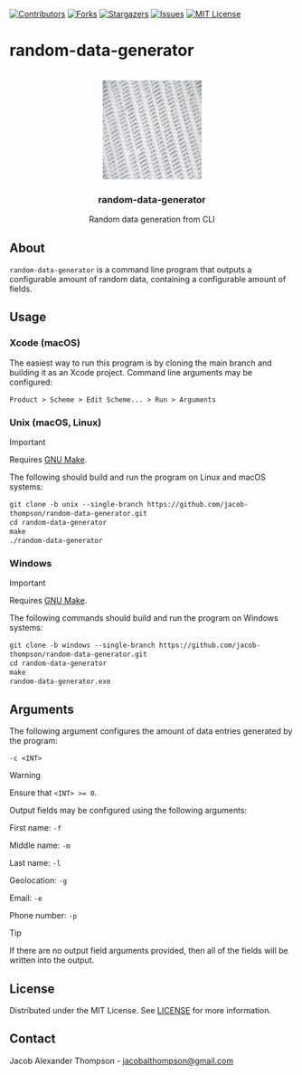 [![Contributors][contributors-shield]][contributors-url]
[![Forks][forks-shield]][forks-url]
[![Stargazers][stars-shield]][stars-url]
[![Issues][issues-shield]][issues-url]
[![MIT License][license-shield]][license-url]

# random-data-generator

<br />
<div align="center">
  <a href="https://github.com/jacob-thompson/random-data-generator">
    <img src="https://raw.githubusercontent.com/jacob-thompson/random-data-generator/main/data/logo.jpg" alt="Logo" width="175" height="175">
  </a>

  <h3 align="center">random-data-generator</h3>

  <p align="center">
    Random data generation from CLI
    <br />
  </p>
</div>

## About

`random-data-generator` is a command line program that outputs a configurable amount of random data, containing a configurable amount of fields.

## Usage

### Xcode (macOS)

The easiest way to run this program is by cloning the main branch and building it as an Xcode project. Command line arguments may be configured:

```
Product > Scheme > Edit Scheme... > Run > Arguments
```

### Unix (macOS, Linux)

> [!IMPORTANT]
> Requires [GNU Make](https://www.gnu.org/software/make/).

The following should build and run the program on Linux and macOS systems:

```
git clone -b unix --single-branch https://github.com/jacob-thompson/random-data-generator.git
cd random-data-generator
make
./random-data-generator
```

### Windows

> [!IMPORTANT]
> Requires [GNU Make](https://www.gnu.org/software/make/).

The following commands should build and run the program on Windows systems:

```
git clone -b windows --single-branch https://github.com/jacob-thompson/random-data-generator.git
cd random-data-generator
make
random-data-generator.exe
```

## Arguments

The following argument configures the amount of data entries generated by the program:

```
-c <INT>
```

> [!WARNING]
> Ensure that `<INT> >= 0`.

Output fields may be configured using the following arguments:

First name: `-f`

Middle name: `-m`

Last name: `-l`

Geolocation: `-g`

Email: `-e`

Phone number: `-p`

> [!TIP]
> If there are no output field arguments provided,
> then all of the fields will be written into the output.

## License

Distributed under the MIT License. See [LICENSE](https://github.com/jacob-thompson/random-data-generator/blob/main/LICENSE) for more information.

## Contact

Jacob Alexander Thompson - jacobalthompson@gmail.com

[contributors-shield]: https://img.shields.io/github/contributors/jacob-thompson/random-data-generator.svg?style=for-the-badge
[contributors-url]: https://github.com/jacob-thompson/random-data-generator/graphs/contributors
[forks-shield]: https://img.shields.io/github/forks/jacob-thompson/random-data-generator.svg?style=for-the-badge
[forks-url]: https://github.com/jacob-thompson/random-data-generator/network/members
[stars-shield]: https://img.shields.io/github/stars/jacob-thompson/random-data-generator.svg?style=for-the-badge
[stars-url]: https://github.com/jacob-thompson/random-data-generator/stargazers
[issues-shield]: https://img.shields.io/github/issues/jacob-thompson/random-data-generator.svg?style=for-the-badge
[issues-url]: https://github.com/jacob-thompson/random-data-generator/issues
[license-shield]: https://img.shields.io/github/license/jacob-thompson/random-data-generator.svg?style=for-the-badge
[license-url]: https://github.com/jacob-thompson/random-data-generator/blob/main/LICENSE
